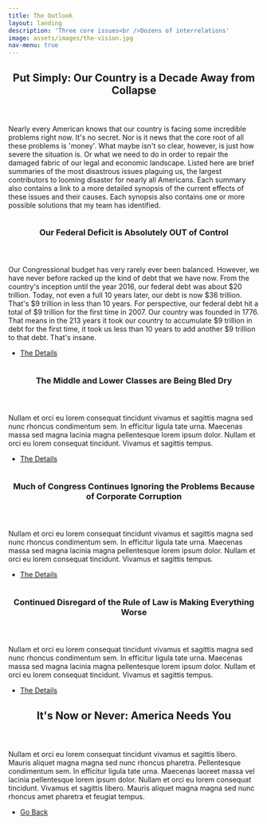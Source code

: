 ```yaml
---
title: The Outlook
layout: landing
description: 'Three core issues<br />Dozens of interrelations'
image: assets/images/the-vision.jpg
nav-menu: true
---
```


<!-- Main -->
<div id="main">

<!-- One -->
<section id="one">
	<div class="inner">
		<header class="major">
			<h2>Put Simply: Our Country is a Decade Away from Collapse</h2>
		</header>
		<p>Nearly every American knows that our country is facing some incredible problems right now. It's no secret. Nor is it news that the core root of all these problems is 'money'. What maybe isn't so clear, however, is just how severe the situation is. Or what we need to do in order to repair the damaged fabric of our legal and economic landscape. Listed here are brief summaries of the most disastrous issues plaguing us, the largest contributors to looming disaster for nearly all Americans. Each summary also contains a link to a more detailed synopsis of the current effects of these issues and their causes. Each synopsis also contains one or more possible solutions that my team has identified.</p>
	</div>
</section>

<!-- Two -->
<section id="two" class="spotlights">
		<section>
		<a href="about-me.html" class="image">
			<img src="{% link assets/images/pic08.jpg %}" alt="" data-position="center center" />
		</a>
		<div class="content">
			<div class="inner">
				<header class="major">
					<h3>Our Federal Deficit is Absolutely OUT of Control</h3>
				</header>
				<p>Our Congressional budget has very rarely ever been balanced. However, we have never before racked up the kind of debt that we have now. From the country's inception until the year 2016, our federal debt was about $20 trillion. Today, not even a full 10 years later, our debt is now $36 trillion. That's $9 trillion in less than 10 years. For perspective, our federal debt hit a total of $9 trillion for the first time in 2007. Our country was founded in 1776. That means in the 213 years it took our country to accumulate $9 trillion in debt for the first time, it took us less than 10 years to add another $9 trillion to that debt. That's insane.</p>
				<ul class="actions">
					<li><a href="elements.html" class="button">The Details</a></li>
				</ul>
			</div>
		</div>
	</section>
	<section>
		<a href="about-me.html" class="image">
			<img src="{% link assets/images/pic08.jpg %}" alt="" data-position="center center" />
		</a>
		<div class="content">
			<div class="inner">
				<header class="major">
					<h3>The Middle and Lower Classes are Being Bled Dry</h3>
				</header>
				<p>Nullam et orci eu lorem consequat tincidunt vivamus et sagittis magna sed nunc rhoncus condimentum sem. In efficitur ligula tate urna. Maecenas massa sed magna lacinia magna pellentesque lorem ipsum dolor. Nullam et orci eu lorem consequat tincidunt. Vivamus et sagittis tempus.</p>
				<ul class="actions">
					<li><a href="elements.html" class="button">The Details</a></li>
				</ul>
			</div>
		</div>
	</section>
	<section>
		<a href="about-me.html" class="image">
			<img src="{% link assets/images/pic09.jpg %}" alt="" data-position="top center" />
		</a>
		<div class="content">
			<div class="inner">
				<header class="major">
					<h3>Much of Congress Continues Ignoring the Problems Because of Corporate Corruption</h3>
				</header>
				<p>Nullam et orci eu lorem consequat tincidunt vivamus et sagittis magna sed nunc rhoncus condimentum sem. In efficitur ligula tate urna. Maecenas massa sed magna lacinia magna pellentesque lorem ipsum dolor. Nullam et orci eu lorem consequat tincidunt. Vivamus et sagittis tempus.</p>
				<ul class="actions">
					<li><a href="elements.html" class="button">The Details</a></li>
				</ul>
			</div>
		</div>
	</section>
	<section>
		<a href="about-me.html" class="image">
			<img src="{% link assets/images/pic10.jpg %}" alt="" data-position="25% 25%" />
		</a>
		<div class="content">
			<div class="inner">
				<header class="major">
					<h3>Continued Disregard of the Rule of Law is Making Everything Worse</h3>
				</header>
				<p>Nullam et orci eu lorem consequat tincidunt vivamus et sagittis magna sed nunc rhoncus condimentum sem. In efficitur ligula tate urna. Maecenas massa sed magna lacinia magna pellentesque lorem ipsum dolor. Nullam et orci eu lorem consequat tincidunt. Vivamus et sagittis tempus.</p>
				<ul class="actions">
					<li><a href="elements.html" class="button">The Details</a></li>
				</ul>
			</div>
		</div>
	</section>
</section>

<!-- Three -->
<section id="three">
	<div class="inner">
		<header class="major">
			<h2>It's Now or Never: America Needs You</h2>
		</header>
		<p>Nullam et orci eu lorem consequat tincidunt vivamus et sagittis libero. Mauris aliquet magna magna sed nunc rhoncus pharetra. Pellentesque condimentum sem. In efficitur ligula tate urna. Maecenas laoreet massa vel lacinia pellentesque lorem ipsum dolor. Nullam et orci eu lorem consequat tincidunt. Vivamus et sagittis libero. Mauris aliquet magna magna sed nunc rhoncus amet pharetra et feugiat tempus.</p>
		<ul class="actions">
			<li><a href="index.html" class="button next">Go Back</a></li>
		</ul>
	</div>
</section>

</div>
